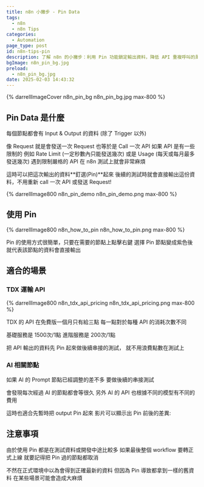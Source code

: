 ```yaml
---
title: n8n 小撇步 - Pin Data
tags:
  - n8n
  - n8n Tips
categories:
  - Automation
page_type: post
id: n8n-tips-pin
description: 了解 n8n 的小撇步：利用 Pin 功能鎖定輸出資料，降低 API 重複呼叫的風險，提升自動化流程測試效率並節省資源。
bgImage: n8n_pin_bg.jpg
preload:
  - n8n_pin_bg.jpg
date: 2025-02-03 14:43:32
---
```


{% darrellImageCover n8n_pin_bg n8n_pin_bg.jpg max-800 %}

## Pin Data 是什麼

每個節點都會有 Input & Output 的資料 (除了 Trigger 以外)

像 Request 就是會發送一次 Request 也等於是 Call 一次 API
如果 API 是有一些限制的
例如 Rate Limit (一定秒數內只能發送幾次)
或是 Usage (每天或每月最多發送幾次)
遇到限制嚴格的 API 在 n8n 測試上就會非常麻煩

這時可以把這次輸出的資料**釘選(Pin)**起來
後續的測試時就會直接輸出這份資料，不用重新 call 一次 API 或發送 Request!

{% darrellImage800 n8n_pin_demo n8n_pin_demo.png max-800 %}

## 使用 Pin 

{% darrellImage800 n8n_how_to_pin n8n_how_to_pin.png max-800 %}

Pin 的使用方式很簡單，只要在需要的節點上點擊右鍵
選擇 Pin
節點變成紫色後
就代表該節點的資料會直接輸出

## 適合的場景

### TDX 運輸 API

{% darrellImage800 n8n_tdx_api_pricing n8n_tdx_api_pricing.png max-800 %}

TDX 的 API 在免費版一個月只有給三點
每一點對於每種 API 的消耗次數不同

基礎服務是 1500次/1點
進階服務是 200次/1點

把 API 輸出的資料先 Pin 起來做後續串接的測試，
就不用浪費點數在測試上

### AI 相關節點

如果 AI 的 Prompt 節點已經調整的差不多
要做後續的串接測試

會發現每次經過 AI 的節點都會等很久
另外 AI 的 API 也根據不同的模型有不同的費用

這時也適合先暫時把 output Pin 起來
影片可以顯示出 Pin 前後的差異:


<div style="padding:0;position:relative;"><iframe src="https://player.vimeo.com/video/1052909965?badge=0&&amp;autopause=0&amp;player_id=0&amp;app_id=58479&amp;byline=false&amp;title=false&amp;muted=true" frameborder="0" allow="autoplay; fullscreen; picture-in-picture; clipboard-write" style="position:absolute;top:0;left:0;width:100%;height:100%;" title="n8n pin before after in openAi model"></iframe></div><script src="https://player.vimeo.com/api/player.js"></script>

## 注意事項

由於使用 Pin 都是在測試資料或開發中途比較多
如果最後整個 workflow 要轉正式上線
就要記得把 Pin 過的節點都取消

不然在正式環境中以為會得到正確最新的資料
但因為 Pin 導致都拿到一樣的舊資料
在某些場景可能會造成大麻煩



